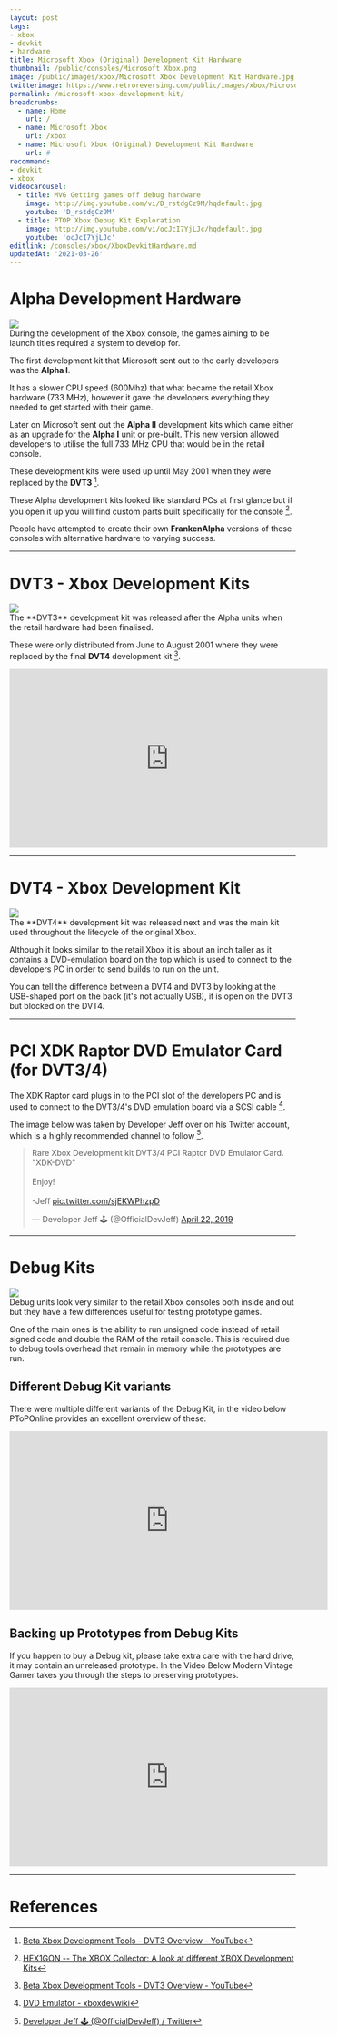 ```yaml
---
layout: post
tags: 
- xbox
- devkit
- hardware
title: Microsoft Xbox (Original) Development Kit Hardware
thumbnail: /public/consoles/Microsoft Xbox.png
image: /public/images/xbox/Microsoft Xbox Development Kit Hardware.jpg
twitterimage: https://www.retroreversing.com/public/images/xbox/Microsoft Xbox Development Kit Hardware.jpg
permalink: /microsoft-xbox-development-kit/
breadcrumbs:
  - name: Home
    url: /
  - name: Microsoft Xbox
    url: /xbox
  - name: Microsoft Xbox (Original) Development Kit Hardware
    url: #
recommend: 
- devkit
- xbox
videocarousel:
  - title: MVG Getting games off debug hardware
    image: http://img.youtube.com/vi/D_rstdgCz9M/hqdefault.jpg
    youtube: 'D_rstdgCz9M'
  - title: PTOP Xbox Debug Kit Exploration
    image: http://img.youtube.com/vi/ocJcI7YjLJc/hqdefault.jpg
    youtube: 'ocJcI7YjLJc'
editlink: /consoles/xbox/XboxDevkitHardware.md
updatedAt: '2021-03-26'
---
```


# Alpha Development Hardware
<section class="postSection">
    <img src="/public/images/xbox/Original Xbox Alpha Development Kits.jpg" class="wow slideInLeft postImage" />

 <div markdown="1">
During the development of the Xbox console, the games aiming to be launch titles required a system to develop for. 

The first development kit that Microsoft sent out to the early developers was the **Alpha I**. 

It has a slower CPU speed (600Mhz) that what became the retail Xbox hardware (733 MHz), however it gave the developers everything they needed to get started with their game.

Later on Microsoft sent out the **Alpha II** development kits which came either as an upgrade for the **Alpha I** unit or pre-built. This new version allowed developers to utilise the full 733 MHz CPU that would be in the retail console.

These development kits were used up until May 2001 when they were replaced by the **DVT3** [^3].

These Alpha development kits looked like standard PCs at first glance but if you open it up you will find custom parts built specifically for the console [^1]. 

People have attempted to create their own **FrankenAlpha** versions of these consoles with alternative hardware to varying success.
 </div>
</section> 

---
# DVT3 - Xbox Development Kits
<section class="postSection">
    <img src="/public/images/xbox/Xbox DVT3 development kit.jpg" class="wow slideInLeft postImage" />

 <div markdown="1">
The **DVT3** development kit was released after the Alpha units when the retail hardware had been finalised.

These were only distributed from June to August 2001 where they were replaced by the final **DVT4** development kit [^3].
 </div>
</section> 

<iframe width="560" height="315" src="https://www.youtube.com/embed/g0nWpmZo69Q" title="YouTube video player" frameborder="0" allow="accelerometer; autoplay; clipboard-write; encrypted-media; gyroscope; picture-in-picture" allowfullscreen></iframe>

---
# DVT4 - Xbox Development Kit
<section class="postSection">
    <img src="/public/images/xbox/Xbox DVT4 development kit.jpg" class="wow slideInLeft postImage" />

 <div markdown="1">
The **DVT4** development kit was released next and was the main kit used throughout the lifecycle of the original Xbox.

Although it looks similar to the retail Xbox it is about an inch taller as it contains a DVD-emulation board on the top which is used to connect to the developers PC in order to send builds to run on the unit.

You can tell the difference between a DVT4 and DVT3 by looking at the USB-shaped port on the back (it's not actually USB), it is open on the DVT3 but blocked on the DVT4.
 </div>
</section> 

---
# PCI XDK Raptor DVD Emulator Card (for DVT3/4)
The XDK Raptor card plugs in to the PCI slot of the developers PC and is used to connect to the DVT3/4's DVD emulation board via a SCSI cable [^5]. 

The image below was taken by Developer Jeff over on his Twitter account, which is a highly recommended channel to follow [^4].

<blockquote class="twitter-tweet"><p lang="en" dir="ltr">Rare Xbox Development kit DVT3/4 PCI Raptor DVD Emulator Card.<br>&quot;XDK-DVD&quot;<br><br>Enjoy!<br><br>-Jeff <a href="https://t.co/sjEKWPhzpD">pic.twitter.com/sjEKWPhzpD</a></p>&mdash; Developer Jeff 🕹️ (@OfficialDevJeff) <a href="https://twitter.com/OfficialDevJeff/status/1120452508000903170?ref_src=twsrc%5Etfw">April 22, 2019</a></blockquote> <script async src="https://platform.twitter.com/widgets.js" charset="utf-8"></script>

---
# Debug Kits
<section class="postSection">
    <img src="/public/images/xbox/Xbox Green Debug Kit.jpg" class="wow slideInLeft postImage" />

 <div markdown="1">
Debug units look very similar to the retail Xbox consoles both inside and out but they have a few differences useful for testing prototype games. 

One of the main ones is the ability to run unsigned code instead of retail signed code and double the RAM of the retail console. This is required due to debug tools overhead that remain in memory while the prototypes are run.
 </div>
</section> 

## Different Debug Kit variants
There were multiple different variants of the Debug Kit, in the video below PToPOnline provides an excellent overview of these:
<iframe width="560" height="315" src="https://www.youtube.com/embed/ocJcI7YjLJc" title="YouTube video player" frameborder="0" allow="accelerometer; autoplay; clipboard-write; encrypted-media; gyroscope; picture-in-picture" allowfullscreen></iframe>

## Backing up Prototypes from Debug Kits
If you happen to buy a Debug kit, please take extra care with the hard drive, it may contain an unreleased prototype. In the Video Below Modern Vintage Gamer takes you through the steps to preserving prototypes.
<iframe width="560" height="315" src="https://www.youtube.com/embed/D_rstdgCz9M" title="YouTube video player" frameborder="0" allow="accelerometer; autoplay; clipboard-write; encrypted-media; gyroscope; picture-in-picture" allowfullscreen></iframe>


---
# References
[^1]: [HEX1GON -- The XBOX Collector: A look at different XBOX Development Kits](http://hexigon.blogspot.com/2012/01/look-at-different-xbox-development-kits.html)
[^2]: [Development Kits - xboxdevwiki](https://xboxdevwiki.net/Development_Kits)
[^3]: [Beta Xbox Development Tools - DVT3 Overview - YouTube](https://www.youtube.com/watch?v=g0nWpmZo69Q&t=68s)
[^4]: [Developer Jeff 🕹️ (@OfficialDevJeff) / Twitter](https://twitter.com/OfficialDevJeff)
[^5]: [DVD Emulator - xboxdevwiki](https://xboxdevwiki.net/DVD_Emulator)
